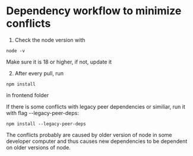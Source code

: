 # Dependency workflow to minimize conflicts

1. Check the node version with 
```
node -v
```
Make sure it is 18 or higher, if not, update it

2. After every pull, run
```
npm install
```
in frontend folder

If there is some conflicts with legacy peer dependencies or similiar, run it with flag --legacy-peer-deps:
```
npm install --legacy-peer-deps
```
The conflicts probably are caused by older version of node in some developer computer and thus causes new dependencies to be dependent on older versions of node.